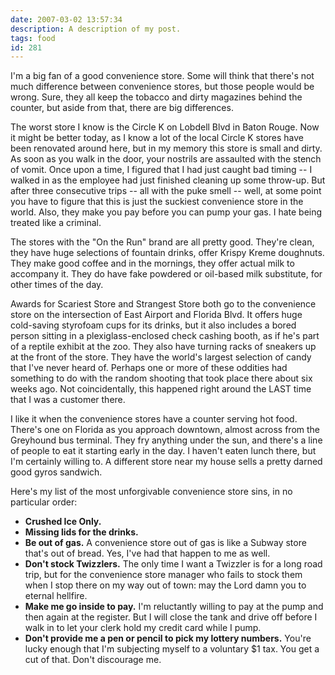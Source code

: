 ```yaml
---
date: 2007-03-02 13:57:34
description: A description of my post.
tags: food
id: 281
---
```

I'm a big fan of a good convenience store.  Some will think that there's not much difference between convenience stores, but those people would be wrong.  Sure, they all keep the tobacco and dirty magazines behind the counter, but aside from that, there are big differences.

The worst store I know is the Circle K on Lobdell Blvd in Baton Rouge.  Now it might be better today, as I know a lot of the local Circle K stores have been renovated around here, but in my memory this store is small and dirty.  As soon as you walk in the door, your nostrils are assaulted with the stench of vomit.  Once upon a time, I figured that I had just caught bad timing -- I walked in as the employee had just finished cleaning up some throw-up.  But after three consecutive trips -- all with the puke smell -- well, at some point you have to figure that this is just the suckiest convenience store in the world.  Also, they make you pay before you can pump your gas.  I hate being treated like a criminal.
<!--more-->
The stores with the "On the Run" brand are all pretty good.  They're clean, they have huge selections of fountain drinks, offer Krispy Kreme doughnuts.  They make good coffee and in the mornings, they offer actual milk to accompany it.  They do have fake powdered or oil-based milk substitute, for other times of the day.

Awards for Scariest Store and Strangest Store both go to the convenience store on the intersection of East Airport and Florida Blvd.  It offers huge cold-saving styrofoam cups for its drinks, but it also includes a bored person sitting in a plexiglass-enclosed check cashing booth, as if he's part of a reptile exhibit at the zoo.  They also have turning racks of sneakers up at the front of the store.  They have the world's largest selection of candy that I've never heard of.  Perhaps one or more of these oddities had something to do with the random shooting that took place there about six weeks ago.  Not coincidentally, this happened right around the LAST time that I was a customer there.

I like it when the convenience stores have a counter serving hot food.  There's one on Florida as you approach downtown, almost across from the Greyhound bus terminal.  They fry anything under the sun, and there's a line of people to eat it starting early in the day.  I haven't eaten lunch there, but I'm certainly willing to.  A different store near my house sells a pretty darned good gyros sandwich.

Here's my list of the most unforgivable convenience store sins, in no particular order:

<ul><li><b>Crushed Ice Only.</b></li>

<li><b>Missing lids for the drinks.</b></li>

<li><b>Be out of gas.</b>  A convenience store out of gas is like a Subway store that's out of bread.  Yes, I've had that happen to me as well.</li>

<li><b>Don't stock Twizzlers.</b>  The only time I want a Twizzler is for a long road trip, but for the convenience store manager who fails to stock them when I stop there on my way out of town:  may the Lord damn you to eternal hellfire.</li>

<li><b>Make me go inside to pay.</b>  I'm reluctantly willing to pay at the pump and then again at the register.  But I will close the tank and drive off before I walk in to let your clerk hold my credit card while I pump.</li>

<li><b>Don't provide me a pen or pencil to pick my lottery numbers.</b>  You're lucky enough that I'm subjecting myself to a voluntary $1 tax.  You get a cut of that.  Don't discourage me.</li></ul>

